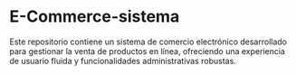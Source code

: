 # E-Commerce-sistema
Este repositorio contiene un sistema de comercio electrónico desarrollado para gestionar la venta de productos en línea, ofreciendo una experiencia de usuario fluida y funcionalidades administrativas robustas.

